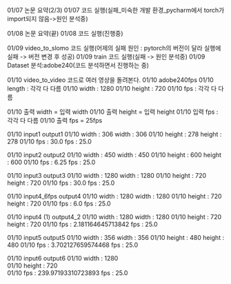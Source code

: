 01/07 논문 요약(2/3)
01/07 코드 실행(실패_미숙한 개발 환경_pycharm에서 torch가 import되지 않음->원인 분석중)

01/08 논문 요약(끝)
01/08 코드 실행(진행중)

01/09 video_to_slomo 코드 실행(어제의 실패 원인 : pytorch의 버전이 달라 실행에 실패 -> 버전 변경 후 성공)
01/09 train 코드 실행(실패 -> 원인 분석중)
01/09 Dataset 분석:adobe240(코드 분석하면서 진행하는 중)

01/10 video_to_video 코드로 여러 영상을 돌려본다.
01/10 adobe240fps
01/10 length : 각각 다 다름
01/10 width : 1280
01/10 height : 720
01/10 fps : 각각 다 다름

01/10 출력 width = 입력 width
01/10 출력 height = 입력 height
01/10 입력 fps : 각각 다 다름
01/10 출력 fps = 25fps
 
01/10 input1			output1
01/10 width :  306		width :  306
01/10 height :  278		height :  278
01/10 fps :  30.0		fps :  25.0

01/10 input2			output2
01/10 width :  450		width :  450
01/10 height :  600		height :  600
01/10 fps :  6.25		fps :  25.0

01/10 input3			output3
01/10 width :  1280		width :  1280
01/10 height :  720		height :  720
01/10 fps :  30.0		fps :  25.0

01/10 input4_6fps		output4
01/10 width :  1280		width :  1280
01/10 height :  720		height :  720
01/10 fps :  6.0			fps :  25.0

01/10 input4 (1)		output4_2
01/10 width :  1280		width :  1280
01/10 height :  720		height :  720
01/10 fps :  2.181164645713842	fps :  25.0

01/10 input5			output5
01/10 width :  356		width :  356
01/10 height :  480		height :  480
01/10 fps :  3.702127659574468	fps :  25.0

01/10 input6			output6
01/10 width :  1280		
01/10 height :  720		
01/10 fps :  239.97193310723893	fps :  25.0
